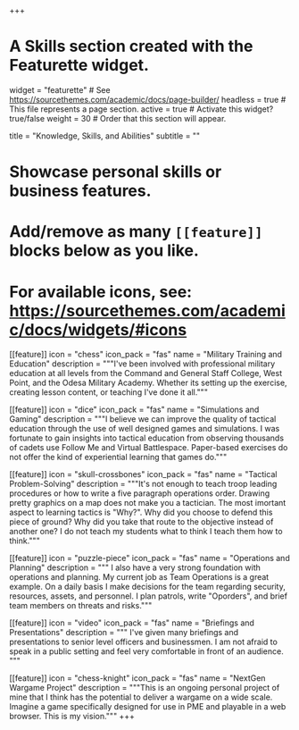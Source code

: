 +++
# A Skills section created with the Featurette widget.
widget = "featurette"  # See https://sourcethemes.com/academic/docs/page-builder/
headless = true  # This file represents a page section.
active = true  # Activate this widget? true/false
weight = 30  # Order that this section will appear.

title = "Knowledge, Skills, and Abilities"
subtitle = ""

# Showcase personal skills or business features.
# 
# Add/remove as many `[[feature]]` blocks below as you like.
# 
# For available icons, see: https://sourcethemes.com/academic/docs/widgets/#icons

[[feature]]
  icon = "chess"
  icon_pack = "fas"
  name = "Military Training and Education"
  description = """I've been involved with professional military education at all levels from the Command and General Staff College, West Point, and the Odesa Military Academy.  Whether its setting up the exercise, creating lesson content, or teaching I've done it all."""
  
[[feature]]
  icon = "dice"
  icon_pack = "fas"
  name = "Simulations and Gaming"
  description = """I believe we can improve the quality of tactical education through the use of well designed games and simulations.  I was fortunate to gain insights into tactical education from observing thousands of cadets use Follow Me and Virtual Battlespace.  Paper-based exercises do not offer the kind of experiential learning that games do."""  
  
[[feature]]
  icon = "skull-crossbones"
  icon_pack = "fas"
  name = "Tactical Problem-Solving"
  description = """It's not enough to teach troop leading procedures or how to write a five paragraph operations order.  Drawing pretty graphics on a map does not make you a tactician.  The most imortant aspect to learning tactics is "Why?". Why did you choose to defend this piece of ground? Why did you take that route to the objective instead of another one? I do not teach my students what to think I teach them how to think."""

  [[feature]]
  icon = "puzzle-piece"
  icon_pack = "fas"
  name = "Operations and Planning"
  description = """ I also have a very strong foundation with operations and planning.  My current job as Team Operations is a great example.  On a daily basis I make decisions for the team regarding security, resources, assets, and personnel.  I plan patrols, write "Oporders", and brief team members on threats and risks."""

   [[feature]]
  icon = "video"
  icon_pack = "fas"
  name = "Briefings and Presentations"
  description = """ I've given many briefings and presentations to senior level officers and businessmen.  I am not afraid to speak in a public setting and feel very comfortable in front of an audience. """

[[feature]]
  icon = "chess-knight"
  icon_pack = "fas"
  name = "NextGen Wargame Project"
  description = """This is an ongoing personal project of mine that I think has the potential to deliver a wargame on a wide scale.  Imagine a game specifically designed for use in PME and playable in a web browser.  This is my vision."""
+++
